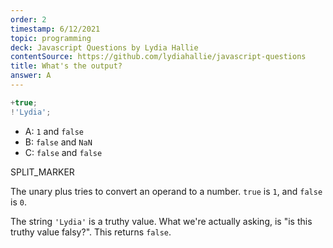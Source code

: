 ```yaml
---
order: 2
timestamp: 6/12/2021
topic: programming
deck: Javascript Questions by Lydia Hallie
contentSource: https://github.com/lydiahallie/javascript-questions
title: What's the output?
answer: A
---
```


  

```javascript
+true;
!'Lydia';
```

- A: `1` and `false`
- B: `false` and `NaN`
- C: `false` and `false`




SPLIT_MARKER

The unary plus tries to convert an operand to a number. `true` is `1`, and `false` is `0`.

The string `'Lydia'` is a truthy value. What we're actually asking, is "is this truthy value falsy?". This returns `false`.



